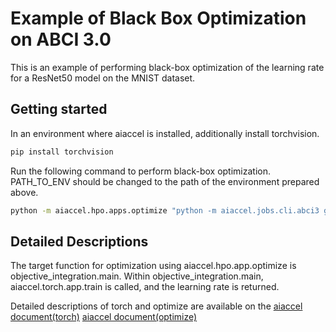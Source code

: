 # Example of Black Box Optimization on ABCI 3.0

This is an example of performing black-box optimization of the learning rate for a ResNet50 model on the MNIST dataset.

## Getting started

In an environment where aiaccel is installed, additionally install torchvision.

```bash
pip install torchvision
```


Run the following command to perform black-box optimization.
PATH_TO_ENV should be changed to the path of the environment prepared above.

```bash
python -m aiaccel.hpo.apps.optimize "python -m aiaccel.jobs.cli.abci3 gpu --command_prefix 'cd \$PBS_O_WORKDIR && module load cuda/12.6/12.6.1 && module load python/3.13/3.13.2 && source PATH_TO_ENV/bin/activate &&' jobs/{job_name}.log -- python -m aiaccel.torch.apps.train resnet50/config.yaml task.optimizer_config.optimizer_generator.lr={lr} trainer.logger.name=lr_{lr} out_filename={out_filename}" --config config.yaml
```

## Detailed Descriptions

The target function for optimization using aiaccel.hpo.app.optimize is objective_integration.main.
Within objective_integration.main, aiaccel.torch.app.train is called, and the learning rate is returned.

Detailed descriptions of torch and optimize are available on the [aiaccel document(torch)](https://aistairc.github.io/aiaccel/user_guide/torch.html) [aiaccel document(optimize)](https://aistairc.github.io/aiaccel/user_guide/hpo.html)

